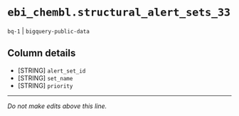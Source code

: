 # `ebi_chembl.structural_alert_sets_33`
`bq-1` | `bigquery-public-data`

## Column details
* [STRING]    `alert_set_id`
* [STRING]    `set_name`
* [STRING]    `priority`

-------------------------------------------------------------------------------
*Do not make edits above this line.*
